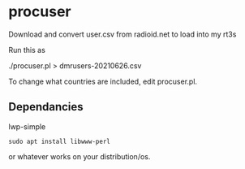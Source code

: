 # procuser
Download and convert user.csv from radioid.net to load into my rt3s

Run this as

./procuser.pl > dmrusers-20210626.csv

To change what countries are included, edit procuser.pl.

## Dependancies
lwp-simple

    sudo apt install libwww-perl

or whatever works on your distribution/os.
